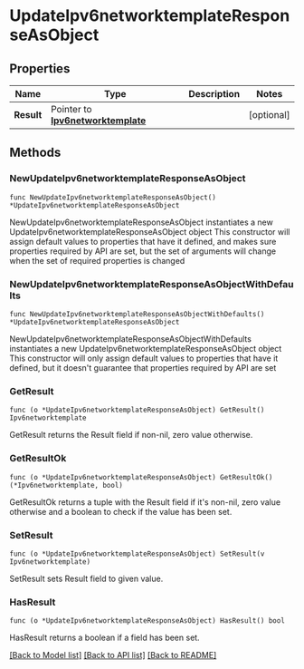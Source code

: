 # UpdateIpv6networktemplateResponseAsObject

## Properties

Name | Type | Description | Notes
------------ | ------------- | ------------- | -------------
**Result** | Pointer to [**Ipv6networktemplate**](Ipv6networktemplate.md) |  | [optional] 

## Methods

### NewUpdateIpv6networktemplateResponseAsObject

`func NewUpdateIpv6networktemplateResponseAsObject() *UpdateIpv6networktemplateResponseAsObject`

NewUpdateIpv6networktemplateResponseAsObject instantiates a new UpdateIpv6networktemplateResponseAsObject object
This constructor will assign default values to properties that have it defined,
and makes sure properties required by API are set, but the set of arguments
will change when the set of required properties is changed

### NewUpdateIpv6networktemplateResponseAsObjectWithDefaults

`func NewUpdateIpv6networktemplateResponseAsObjectWithDefaults() *UpdateIpv6networktemplateResponseAsObject`

NewUpdateIpv6networktemplateResponseAsObjectWithDefaults instantiates a new UpdateIpv6networktemplateResponseAsObject object
This constructor will only assign default values to properties that have it defined,
but it doesn't guarantee that properties required by API are set

### GetResult

`func (o *UpdateIpv6networktemplateResponseAsObject) GetResult() Ipv6networktemplate`

GetResult returns the Result field if non-nil, zero value otherwise.

### GetResultOk

`func (o *UpdateIpv6networktemplateResponseAsObject) GetResultOk() (*Ipv6networktemplate, bool)`

GetResultOk returns a tuple with the Result field if it's non-nil, zero value otherwise
and a boolean to check if the value has been set.

### SetResult

`func (o *UpdateIpv6networktemplateResponseAsObject) SetResult(v Ipv6networktemplate)`

SetResult sets Result field to given value.

### HasResult

`func (o *UpdateIpv6networktemplateResponseAsObject) HasResult() bool`

HasResult returns a boolean if a field has been set.


[[Back to Model list]](../README.md#documentation-for-models) [[Back to API list]](../README.md#documentation-for-api-endpoints) [[Back to README]](../README.md)


